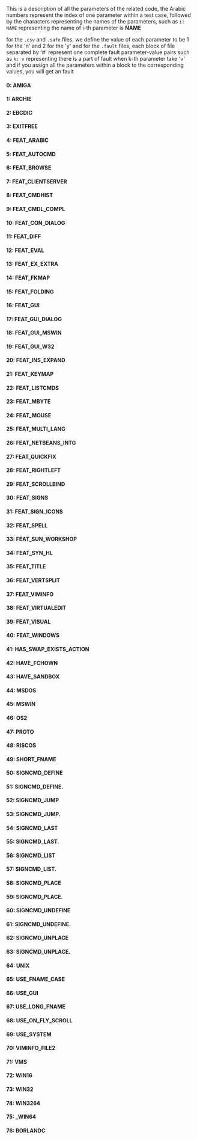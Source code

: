 This is a description of all the parameters of the related code,
the Arabic numbers represent the index of one parameter within a test case,
followed by the characters representing the names of the parameters,
such as `i: NAME` representing the name of i-th parameter is **NAME** 


for the `.csv` and `.safe` files, we define the value of each parameter to be 1 for the 'n' and 2 for the 'y'
and for the `.fault` files, each block of file separated by '#' represent one complete fault parameter-value pairs
such as `k: v` representing there is a part of fault when k-th parameter take 'v'
and if you assign all the parameters within a block to the corresponding values, you will get an fault


#### 0: AMIGA 
#### 1: ARCHIE 
#### 2: EBCDIC 
#### 3: EXITFREE 
#### 4: FEAT_ARABIC 
#### 5: FEAT_AUTOCMD 
#### 6: FEAT_BROWSE 
#### 7: FEAT_CLIENTSERVER 
#### 8: FEAT_CMDHIST 
#### 9: FEAT_CMDL_COMPL 
#### 10: FEAT_CON_DIALOG 
#### 11: FEAT_DIFF 
#### 12: FEAT_EVAL 
#### 13: FEAT_EX_EXTRA 
#### 14: FEAT_FKMAP 
#### 15: FEAT_FOLDING 
#### 16: FEAT_GUI 
#### 17: FEAT_GUI_DIALOG 
#### 18: FEAT_GUI_MSWIN 
#### 19: FEAT_GUI_W32 
#### 20: FEAT_INS_EXPAND 
#### 21: FEAT_KEYMAP 
#### 22: FEAT_LISTCMDS 
#### 23: FEAT_MBYTE 
#### 24: FEAT_MOUSE 
#### 25: FEAT_MULTI_LANG 
#### 26: FEAT_NETBEANS_INTG 
#### 27: FEAT_QUICKFIX 
#### 28: FEAT_RIGHTLEFT 
#### 29: FEAT_SCROLLBIND 
#### 30: FEAT_SIGNS 
#### 31: FEAT_SIGN_ICONS 
#### 32: FEAT_SPELL 
#### 33: FEAT_SUN_WORKSHOP 
#### 34: FEAT_SYN_HL 
#### 35: FEAT_TITLE 
#### 36: FEAT_VERTSPLIT 
#### 37: FEAT_VIMINFO 
#### 38: FEAT_VIRTUALEDIT 
#### 39: FEAT_VISUAL 
#### 40: FEAT_WINDOWS 
#### 41: HAS_SWAP_EXISTS_ACTION 
#### 42: HAVE_FCHOWN 
#### 43: HAVE_SANDBOX 
#### 44: MSDOS 
#### 45: MSWIN 
#### 46: OS2 
#### 47: PROTO 
#### 48: RISCOS 
#### 49: SHORT_FNAME 
#### 50: SIGNCMD_DEFINE 
#### 51: SIGNCMD_DEFINE. 
#### 52: SIGNCMD_JUMP 
#### 53: SIGNCMD_JUMP. 
#### 54: SIGNCMD_LAST 
#### 55: SIGNCMD_LAST. 
#### 56: SIGNCMD_LIST 
#### 57: SIGNCMD_LIST. 
#### 58: SIGNCMD_PLACE 
#### 59: SIGNCMD_PLACE. 
#### 60: SIGNCMD_UNDEFINE 
#### 61: SIGNCMD_UNDEFINE. 
#### 62: SIGNCMD_UNPLACE 
#### 63: SIGNCMD_UNPLACE. 
#### 64: UNIX 
#### 65: USE_FNAME_CASE 
#### 66: USE_GUI 
#### 67: USE_LONG_FNAME 
#### 68: USE_ON_FLY_SCROLL 
#### 69: USE_SYSTEM 
#### 70: VIMINFO_FILE2 
#### 71: VMS 
#### 72: WIN16 
#### 73: WIN32 
#### 74: WIN3264 
#### 75: _WIN64 
#### 76: __BORLANDC__ 
